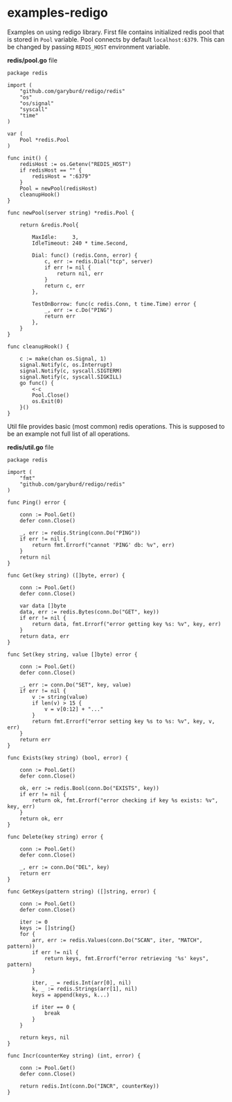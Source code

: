 # examples-redigo

Examples on using redigo library. First file contains initialized redis pool
that is stored in `Pool` variable. Pool connects by default `localhost:6379`.
This can be changed by passing `REDIS_HOST` environment variable.

**redis/pool.go** file

    package redis

    import (
        "github.com/garyburd/redigo/redis"
        "os"
        "os/signal"
        "syscall"
        "time"
    )

    var (
        Pool *redis.Pool
    )

    func init() {
        redisHost := os.Getenv("REDIS_HOST")
        if redisHost == "" {
            redisHost = ":6379"
        }
        Pool = newPool(redisHost)
        cleanupHook()
    }

    func newPool(server string) *redis.Pool {

        return &redis.Pool{

            MaxIdle:     3,
            IdleTimeout: 240 * time.Second,

            Dial: func() (redis.Conn, error) {
                c, err := redis.Dial("tcp", server)
                if err != nil {
                    return nil, err
                }
                return c, err
            },

            TestOnBorrow: func(c redis.Conn, t time.Time) error {
                _, err := c.Do("PING")
                return err
            },
        }
    }

    func cleanupHook() {

        c := make(chan os.Signal, 1)
        signal.Notify(c, os.Interrupt)
        signal.Notify(c, syscall.SIGTERM)
        signal.Notify(c, syscall.SIGKILL)
        go func() {
            <-c
            Pool.Close()
            os.Exit(0)
        }()
    }

Util file provides basic (most common) redis operations. This is supposed to be
an example not full list of all operations.

**redis/util.go** file

    package redis

    import (
        "fmt"
        "github.com/garyburd/redigo/redis"
    )

    func Ping() error {

        conn := Pool.Get()
        defer conn.Close()

        _, err := redis.String(conn.Do("PING"))
        if err != nil {
            return fmt.Errorf("cannot 'PING' db: %v", err)
        }
        return nil
    }

    func Get(key string) ([]byte, error) {

        conn := Pool.Get()
        defer conn.Close()

        var data []byte
        data, err := redis.Bytes(conn.Do("GET", key))
        if err != nil {
            return data, fmt.Errorf("error getting key %s: %v", key, err)
        }
        return data, err
    }

    func Set(key string, value []byte) error {

        conn := Pool.Get()
        defer conn.Close()

        _, err := conn.Do("SET", key, value)
        if err != nil {
            v := string(value)
            if len(v) > 15 {
                v = v[0:12] + "..."
            }
            return fmt.Errorf("error setting key %s to %s: %v", key, v, err)
        }
        return err
    }

    func Exists(key string) (bool, error) {

        conn := Pool.Get()
        defer conn.Close()

        ok, err := redis.Bool(conn.Do("EXISTS", key))
        if err != nil {
            return ok, fmt.Errorf("error checking if key %s exists: %v", key, err)
        }
        return ok, err
    }

    func Delete(key string) error {

        conn := Pool.Get()
        defer conn.Close()

        _, err := conn.Do("DEL", key)
        return err
    }

    func GetKeys(pattern string) ([]string, error) {

        conn := Pool.Get()
        defer conn.Close()

        iter := 0
        keys := []string{}
        for {
            arr, err := redis.Values(conn.Do("SCAN", iter, "MATCH", pattern))
            if err != nil {
                return keys, fmt.Errorf("error retrieving '%s' keys", pattern)
            }

            iter, _ = redis.Int(arr[0], nil)
            k, _ := redis.Strings(arr[1], nil)
            keys = append(keys, k...)

            if iter == 0 {
                break
            }
        }

        return keys, nil
    }

    func Incr(counterKey string) (int, error) {

        conn := Pool.Get()
        defer conn.Close()

        return redis.Int(conn.Do("INCR", counterKey))
    }
